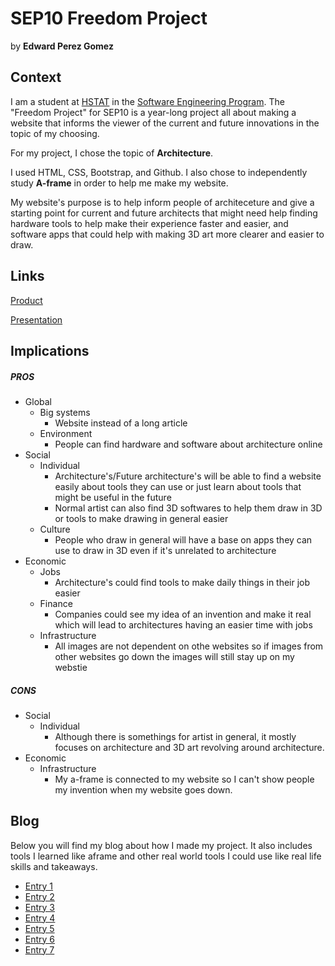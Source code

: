 # SEP10 Freedom Project
by **Edward Perez Gomez**

## Context
I am a student at [HSTAT](https://www.hstat.org/) in the [Software Engineering Program](https://hstatsep.github.io/). The "Freedom Project" for SEP10 is a year-long project all about making a website that informs the viewer of the current and future innovations in the topic of my choosing.

For my project, I chose the topic of **Architecture**. 

I used HTML, CSS, Bootstrap, and Github. I also chose to independently study **A-frame** in order to help me make my website.

My website's purpose is to help inform people of architeceture and give a starting point for current and future architects that might need help finding hardware tools to help make their experience faster and easier, and software apps that could help with making 3D art more clearer and easier to draw.

## Links

[Product](https://edwardp8740.github.io/sep10-freedom-project/)

[Presentation](https://docs.google.com/presentation/d/1-tjGcgwiMV9km7QVV8wr-SCDV-0W9Kl5RL2HBdOG3aE/edit?slide=id.g357fec61999_0_375#slide=id.g357fec61999_0_375)

## Implications
##### PROS
* Global
  * Big systems 
    * Website instead of a long article
  * Environment
    * People can find hardware and software about architecture online
* Social
  * Individual
    * Architecture's/Future architecture's will be able to find a website easily about tools they can use or just learn about tools that might be useful in the future
    * Normal artist can also find 3D softwares to help them draw in 3D or tools to make drawing in general easier
  * Culture
    * People who draw in general will have a base on apps they can use to draw in 3D even if it's unrelated to architecture
* Economic
  * Jobs
    * Architecture's could find tools to make daily things in their job easier
  * Finance
    * Companies could see my idea of an invention and make it real which will lead to architectures having an easier time with jobs
  * Infrastructure
    * All images are not dependent on othe websites so if images from other websites go down the images will still stay up on my webstie

##### CONS
* Social
  * Individual
    * Although there is somethings for artist in general, it mostly focuses on architecture and 3D art revolving around architecture.
* Economic
  * Infrastructure
    * My a-frame is connected to my website so I can't show people my invention when my website goes down.


## Blog
Below you will find my blog about how I made my project. It also includes tools I learned like aframe and other real world tools I could use like real life skills and takeaways.

* [Entry 1](blog/entry01.md)
* [Entry 2](blog/entry02.md)
* [Entry 3](blog/entry03.md)
* [Entry 4](blog/entry04.md)
* [Entry 5](blog/entry05.md)
* [Entry 6](blog/entry06.md)
* [Entry 7](blog/entry07.md)
